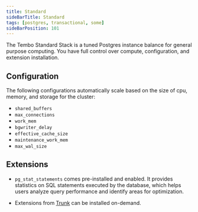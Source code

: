 ```yaml
---
title: Standard
sideBarTitle: Standard
tags: [postgres, transactional, some]
sideBarPosition: 101
---
```


The Tembo Standard Stack is a tuned Postgres instance balance for general purpose computing. You have full control over compute, configuration, and extension installation.

## Configuration

The following configurations automatically scale based on the size of cpu, memory, and storage for the cluster:

-   `shared_buffers`
-   `max_connections`
-   `work_mem`
-   `bgwriter_delay`
-   `effective_cache_size`
-   `maintenance_work_mem`
-   `max_wal_size`

## Extensions

-   `pg_stat_statements` comes pre-installed and enabled. It provides statistics on SQL statements executed by the database, which helps users analyze query performance and identify areas for optimization.

-   Extensions from [Trunk](https://pgt.dev) can be installed on-demand.

